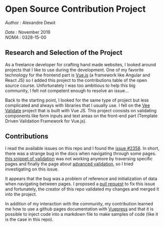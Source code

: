 # Open Source Contribution Project
*Author :* Alexandre Dewit

*Date :* November 2019  
*NOMA :* 0328-15-00

## Research and Selection of the Project

As a freelance developer for crafting hand made websites, I looked around projects that I like to use during the development. One of my favorite technology for the frontend part is [Vue.js](https://github.com/vuejs/vue) (a framework like Angular and React JS) so I added this project to the contributions table of the open source course. 
Unfortunately I was too ambitious to help this big community, I felt not competent enough to resolve an issue...

Back to the starting point, I looked for the same type of project but less complicated and always with libraries that I usually use. I fell on the [Vee Validate](https://github.com/logaretm/vee-validate) project that is built with Vue JS.
This project consists on validating components like form inputs and text areas on the front-end part (Template Driven Validation Framework for Vue.js).

## Contributions

I read the available issues on this repo and I found the [issue #2358](https://github.com/logaretm/vee-validate/issues/2358).
In short, there was a strange bug in the docs when navigating through some pages. [this snippet of validation](https://logaretm.github.io/vee-validate/guide/advanced-validation.html#cross-field-validation) was not working anymore by traversing specific pages and finally the page about [advanced validation](https://logaretm.github.io/vee-validate/guide/advanced-validation.html), so I tried investigating on this issue.

It appears that the bug was a problem of reference and initialization of data when navigating between pages. I proposed a [pull request](https://github.com/logaretm/vee-validate/pull/2468) to fix this issue and fortunately, the creator of this repo validated my changes and merged it into the project.

In addition of my interaction with the community, my contribution learned me how to use a github pages documentation with [Vuepress](https://github.com/vuejs/vuepress) and that it is possible to inject code into a markdown file to make samples of code (like it is the case in this repo).
